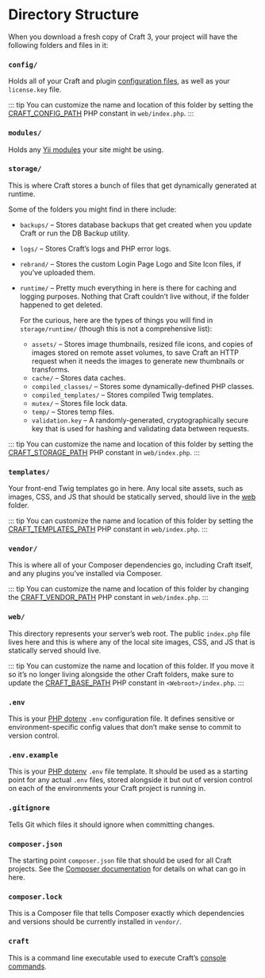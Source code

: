 # Directory Structure

When you download a fresh copy of Craft 3, your project will have the following folders and files in it:

### `config/`

Holds all of your Craft and plugin [configuration files](config/README.md), as well as your `license.key` file.

::: tip
You can customize the name and location of this folder by setting the [CRAFT_CONFIG_PATH](config/README.md#craft-config-path) PHP constant in `web/index.php`.
:::

### `modules/`

Holds any [Yii modules](https://www.yiiframework.com/doc/guide/2.0/en/structure-modules) your site might be using.

### `storage/`

This is where Craft stores a bunch of files that get dynamically generated at runtime.

Some of the folders you might find in there include:

- `backups/` – Stores database backups that get created when you update Craft or run the DB Backup utility.
- `logs/` – Stores Craft’s logs and PHP error logs.
- `rebrand/` – Stores the custom Login Page Logo and Site Icon files, if you’ve uploaded them.
- `runtime/` – Pretty much everything in here is there for caching and logging purposes. Nothing that Craft couldn’t live without, if the folder happened to get deleted.

  For the curious, here are the types of things you will find in `storage/runtime/` (though this is not a comprehensive list):

  - `assets/` – Stores image thumbnails, resized file icons, and copies of images stored on remote asset volumes, to save Craft an HTTP request when it needs the images to generate new thumbnails or transforms.
  - `cache/` – Stores data caches.
  - `compiled_classes/` – Stores some dynamically-defined PHP classes.
  - `compiled_templates/` – Stores compiled Twig templates.
  - `mutex/` – Stores file lock data.
  - `temp/` – Stores temp files.
  - `validation.key` – A randomly-generated, cryptographically secure key that is used for hashing and validating data between requests.

::: tip
You can customize the name and location of this folder by setting the [CRAFT_STORAGE_PATH](config/README.md#craft-storage-path) PHP constant in `web/index.php`.
:::

### `templates/`

Your front-end Twig templates go in here. Any local site assets, such as images, CSS, and JS that should be statically served, should live in the [web](directory-structure.md#web) folder.

::: tip
You can customize the name and location of this folder by setting the [CRAFT_TEMPLATES_PATH](config/README.md#craft-templates-path) PHP constant in `web/index.php`.
:::

### `vendor/`

This is where all of your Composer dependencies go, including Craft itself, and any plugins you’ve installed via Composer.

::: tip
You can customize the name and location of this folder by changing the [CRAFT_VENDOR_PATH](config/README.md#craft-vendor-path) PHP constant in `web/index.php`.
:::

### `web/`

This directory represents your server’s web root. The public `index.php` file lives here and this is where any of the local site images, CSS, and JS that is statically served should live.

::: tip
You can customize the name and location of this folder. If you move it so it’s no longer living alongside the other Craft folders, make sure to update the [CRAFT_BASE_PATH](config/README.md#craft-vendor-path) PHP constant in `<Webroot>/index.php`.
:::

### `.env`

This is your [PHP dotenv](https://github.com/vlucas/phpdotenv) `.env` configuration file. It defines sensitive or environment-specific config values that don’t make sense to commit to version control.

### `.env.example`

This is your [PHP dotenv](https://github.com/vlucas/phpdotenv) `.env` file template. It should be used as a starting point for any actual `.env` files, stored alongside it but out of version control on each of the environments your Craft project is running in.

### `.gitignore`

Tells Git which files it should ignore when committing changes.

### `composer.json`

The starting point `composer.json` file that should be used for all Craft projects. See the [Composer documentation](https://getcomposer.org/doc/04-schema.md) for details on what can go in here.

### `composer.lock`

This is a Composer file that tells Composer exactly which dependencies and versions should be currently installed in `vendor/`.

### `craft`

This is a command line executable used to execute Craft’s [console commands](console-commands.md).
